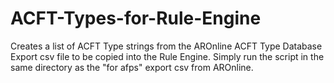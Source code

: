 # ACFT-Types-for-Rule-Engine
Creates a list of ACFT Type strings from the AROnline ACFT Type Database Export csv file to be copied into the Rule Engine.
Simply run the script in the same directory as the "for afps" export csv from AROnline.
